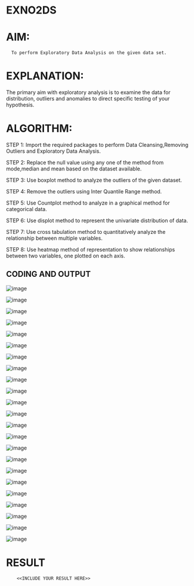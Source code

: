# EXNO2DS
# AIM:
      To perform Exploratory Data Analysis on the given data set.
      
# EXPLANATION:
  The primary aim with exploratory analysis is to examine the data for distribution, outliers and anomalies to direct specific testing of your hypothesis.
  
# ALGORITHM:
STEP 1: Import the required packages to perform Data Cleansing,Removing Outliers and Exploratory Data Analysis.

STEP 2: Replace the null value using any one of the method from mode,median and mean based on the dataset available.

STEP 3: Use boxplot method to analyze the outliers of the given dataset.

STEP 4: Remove the outliers using Inter Quantile Range method.

STEP 5: Use Countplot method to analyze in a graphical method for categorical data.

STEP 6: Use displot method to represent the univariate distribution of data.

STEP 7: Use cross tabulation method to quantitatively analyze the relationship between multiple variables.

STEP 8: Use heatmap method of representation to show relationships between two variables, one plotted on each axis.

## CODING AND OUTPUT
![image](https://github.com/user-attachments/assets/32590100-d207-436f-b068-35f9ec1ced36)

![image](https://github.com/user-attachments/assets/4d63e913-1381-4872-93e9-de97c02f8fad)

![image](https://github.com/user-attachments/assets/de046e20-d6c8-4e79-9470-fa13ee56011f)

![image](https://github.com/user-attachments/assets/08c7db00-23da-4d4a-9c7c-98e65273014e)

![image](https://github.com/user-attachments/assets/6c5a8632-9b76-4858-b149-0ce4a478c9a1)

![image](https://github.com/user-attachments/assets/098d7a08-d3f2-444d-80a0-804042cbee32)

![image](https://github.com/user-attachments/assets/2882e0d4-0176-4eb1-ae06-07d670119a64)

![image](https://github.com/user-attachments/assets/994aa1e2-8491-451c-993f-52910805d497)

![image](https://github.com/user-attachments/assets/0f54c1ef-ce95-4b61-a71a-17bedb7245ca)

![image](https://github.com/user-attachments/assets/8077de51-645d-47bb-9657-9def10966312)

![image](https://github.com/user-attachments/assets/f3643560-9404-4103-abf9-7ba40a3f9607)

![image](https://github.com/user-attachments/assets/6e9d33e6-1282-4a0d-adc0-6737f35e9dc3)

![image](https://github.com/user-attachments/assets/a2f180fd-a76d-479a-874c-1a3bee180cc8)

![image](https://github.com/user-attachments/assets/b368d15a-4ce7-48cc-aadf-5567bfbcde6d)

![image](https://github.com/user-attachments/assets/6b4a62c6-7ee2-4e21-8627-9a6211448fd7)

![image](https://github.com/user-attachments/assets/c9b83269-397b-423c-8caf-3c8bd568521f)

![image](https://github.com/user-attachments/assets/7c86e622-99bc-4897-8fa4-d28bc757477f)

![image](https://github.com/user-attachments/assets/163e1fa6-3298-48bd-95c3-e698c8973c56)

![image](https://github.com/user-attachments/assets/59ff54b1-3a9a-4429-8293-06d16e5721c3)

![image](https://github.com/user-attachments/assets/7baa6f66-05f9-4c5a-9171-cd041263c8f9)

![image](https://github.com/user-attachments/assets/b767793c-76f5-45d5-a647-1f25d493fa63)

![image](https://github.com/user-attachments/assets/43cd7069-48e0-445d-b471-33f0f06fdc11)

![image](https://github.com/user-attachments/assets/d0106b3f-c3c0-4066-b541-68fdf192b65e)











# RESULT
        <<INCLUDE YOUR RESULT HERE>>
